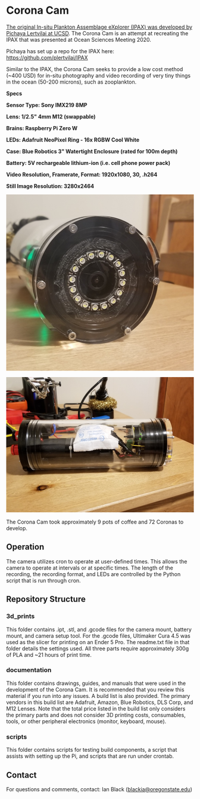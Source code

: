 # Corona Cam
[The original In-situ Plankton Assemblage eXplorer (IPAX) was developed by Pichaya Lertvilai at UCSD](https://agu.confex.com/agu/osm20/meetingapp.cgi/Paper/648464). The Corona Cam is an attempt at recreating the IPAX that was presented at Ocean Sciences Meeting 2020.

Pichaya has set up a repo for the IPAX here: https://github.com/plertvilai/IPAX  

Similar to the IPAX, the Corona Cam seeks to provide a low cost method (~400 USD) for in-situ photography and video recording of very tiny things in the ocean (50-200 microns), such as zooplankton.

**Specs**

**Sensor Type: Sony IMX219 8MP**

**Lens: 1/2.5" 4mm M12 (swappable)**

**Brains: Raspberry Pi Zero W**

**LEDs: Adafruit NeoPixel Ring - 16x RGBW Cool White**

**Case: Blue Robotics 3" Watertight Enclosure (rated for 100m depth)**

**Battery: 5V rechargeable lithium-ion (i.e. cell phone power pack)**

**Video Resolution, Framerate, Format: 1920x1080, 30, .h264**

**Still Image Resolution: 3280x2464**  

![Face](https://github.com/IanTBlack/corona_cam/blob/master/documentation/images/full_face.jpg)

![Side](https://github.com/IanTBlack/corona_cam/blob/master/documentation/images/side3.jpg)



The Corona Cam took approximately 9 pots of coffee and 72 Coronas to develop.



## Operation
The camera utilizes cron to operate at user-defined times. This allows the camera to operate at intervals or at specific times. The length of the recording, the recording format, and LEDs are controlled by the Python script that is run through cron.



## Repository Structure
### 3d_prints
This folder contains .ipt, .stl, and .gcode files for the camera mount, battery mount, and camera setup tool. For the .gcode files, Ultimaker Cura 4.5 was used as the slicer for printing on an Ender 5 Pro. The readme.txt file in that folder details the settings used. All three parts require approximately 300g of PLA and ~21 hours of print time.

### documentation
This folder contains drawings, guides, and manuals that were used in the development of the Corona Cam. It is recommended that you review this material if you run into any issues.
A build list is also provided. The primary vendors in this build list are Adafruit, Amazon, Blue Robotics, DLS Corp, and M12 Lenses. Note that the total price listed in the build list only considers the primary parts and does not consider 3D printing costs, consumables, tools, or other peripheral electronics (monitor, keyboard, mouse).

### scripts
This folder contains scripts for testing build components, a script that assists with setting up the Pi, and scripts that are run under crontab.


## Contact
For questions and comments, contact: Ian Black (blackia@oregonstate.edu)
